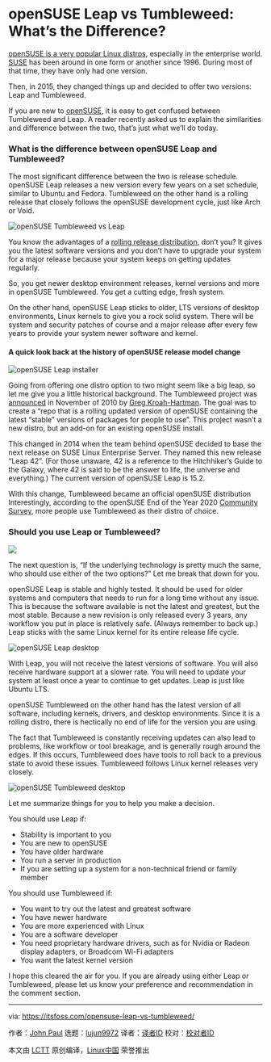 [#]: subject: "openSUSE Leap vs Tumbleweed: What’s the Difference?"
[#]: via: "https://itsfoss.com/opensuse-leap-vs-tumbleweed/"
[#]: author: "John Paul https://itsfoss.com/author/john/"
[#]: collector: "lujun9972"
[#]: translator: " "
[#]: reviewer: " "
[#]: publisher: " "
[#]: url: " "

openSUSE Leap vs Tumbleweed: What’s the Difference?
======

[openSUSE is a very popular Linux distros][1], especially in the enterprise world. [SUSE][2] has been around in one form or another since 1996. During most of that time, they have only had one version.

Then, in 2015, they changed things up and decided to offer two versions: Leap and Tumbleweed.

If you are new to [openSUSE][3], it is easy to get confused between Tumbleweed and Leap. A reader recently asked us to explain the similarities and difference between the two, that’s just what we’ll do today.

### What is the difference between openSUSE Leap and Tumbleweed?

The most significant difference between the two is release schedule. openSUSE Leap releases a new version every few years on a set schedule, similar to Ubuntu and Fedora. Tumbleweed on the other hand is a rolling release that closely follows the openSUSE development cycle, just like Arch or Void.

![openSUSE Tumbleweed vs Leap][4]

You know the advantages of a [rolling release distribution][5], don’t you? It gives you the latest software versions and you don’t have to upgrade your system for a major release because your system keeps on getting updates regularly.

So, you get newer desktop environment releases, kernel versions and more in openSUSE Tumbleweed. You get a cutting edge, fresh system.

On the other hand, openSUSE Leap sticks to older, LTS versions of desktop environments, Linux kernels to give you a rock solid system. There will be system and security patches of course and a major release after every few years to provide your system newer software and kernel.

#### A quick look back at the history of openSUSE release model change

![openSUSE Leap installer][6]

Going from offering one distro option to two might seem like a big leap, so let me give you a little historical background. The Tumbleweed project was [announced][7] in November of 2010 by [Greg Kroah-Hartman][8]. The goal was to create a “repo that is a rolling updated version of openSUSE containing the latest “stable” versions of packages for people to use”. This project wasn’t a new distro, but an add-on for an existing openSUSE install.

This changed in 2014 when the team behind openSUSE decided to base the next release on SUSE Linux Enterprise Server. They named this new release “Leap 42”. (For those unaware, 42 is a reference to the Hitchhiker’s Guide to the Galaxy, where 42 is said to be the answer to life, the universe and everything.) The current version of openSUSE Leap is 15.2.

With this change, Tumbleweed became an official openSUSE distribution Interestingly, according to the openSUSE End of the Year 2020 [Community Survey][9], more people use Tumbleweed as their distro of choice.

### Should you use Leap or Tumbleweed?

![][10]

The next question is, “If the underlying technology is pretty much the same, who should use either of the two options?” Let me break that down for you.

openSUSE Leap is stable and highly tested. It should be used for older systems and computers that needs to run for a long time without any issue. This is because the software available is not the latest and greatest, but the most stable. Because a new revision is only released every 3 years, any workflow you put in place is relatively safe. (Always remember to back up.) Leap sticks with the same Linux kernel for its entire release life cycle.

![openSUSE Leap desktop][11]

With Leap, you will not receive the latest versions of software. You will also receive hardware support at a slower rate. You will need to update your system at least once a year to continue to get updates. Leap is just like Ubuntu LTS.

openSUSE Tumbleweed on the other hand has the latest version of all software, including kernels, drivers, and desktop environments. Since it is a rolling distro, there is hectically no end of life for the version you are using.

The fact that Tumbleweed is constantly receiving updates can also lead to problems, like workflow or tool breakage, and is generally rough around the edges. If this occurs, Tumbleweed does have tools to roll back to a previous state to avoid these issues. Tumbleweed follows Linux kernel releases very closely.

![openSUSE Tumbleweed desktop][12]

Let me summarize things for you to help you make a decision.

You should use Leap if:

  * Stability is important to you
  * You are new to openSUSE
  * You have older hardware
  * You run a server in production
  * If you are setting up a system for a non-technical friend or family member



You should use Tumbleweed if:

  * You want to try out the latest and greatest software
  * You have newer hardware
  * You are more experienced with Linux
  * You are a software developer
  * You need proprietary hardware drivers, such as for Nvidia or Radeon display adapters, or Broadcom Wi-Fi adapters
  * You want the latest kernel version



I hope this cleared the air for you. If you are already using either Leap or Tumbleweed, please let us know your preference and recommendation in the comment section.

--------------------------------------------------------------------------------

via: https://itsfoss.com/opensuse-leap-vs-tumbleweed/

作者：[John Paul][a]
选题：[lujun9972][b]
译者：[译者ID](https://github.com/译者ID)
校对：[校对者ID](https://github.com/校对者ID)

本文由 [LCTT](https://github.com/LCTT/TranslateProject) 原创编译，[Linux中国](https://linux.cn/) 荣誉推出

[a]: https://itsfoss.com/author/john/
[b]: https://github.com/lujun9972
[1]: https://itsfoss.com/why-use-opensuse/
[2]: https://en.wikipedia.org/wiki/SUSE_Linux
[3]: https://www.opensuse.org/
[4]: https://i2.wp.com/itsfoss.com/wp-content/uploads/2021/11/opensuse-leap-vs-tumbleweed.webp?resize=800%2C264&ssl=1
[5]: https://itsfoss.com/rolling-release/
[6]: https://i2.wp.com/itsfoss.com/wp-content/uploads/2021/11/opensuse-leap-installer.png?resize=800%2C600&ssl=1
[7]: https://lists.opensuse.org/archives/list/project@lists.opensuse.org/message/NNRPP2KJ6TJ3QLLYJC2E62JADHT5GWMY/
[8]: https://en.wikipedia.org/wiki/Greg_Kroah-Hartman
[9]: https://en.opensuse.org/End-of-year-surveys/2020/Data#Uses_Tumbleweed_as_Desktop_on_a_regular_basis
[10]: https://i0.wp.com/itsfoss.com/wp-content/uploads/2021/11/opensuse-leap-vs-tumbleweed.png?resize=800%2C450&ssl=1
[11]: https://i1.wp.com/itsfoss.com/wp-content/uploads/2021/11/opensuse-leap-deaktop.png?resize=800%2C600&ssl=1
[12]: https://i2.wp.com/itsfoss.com/wp-content/uploads/2021/11/opensuse-tumbleweed-deaktop.png?resize=800%2C603&ssl=1
